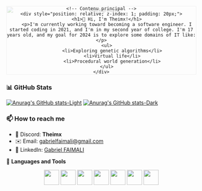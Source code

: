 <div style="position: relative; text-align: center;">
    <!-- Image en arrière-plan -->
    <img src="[URL_DE_L_IMAGE](https://github.com/Theimx/Ressources/blob/main/GithubBG/Capture%20d'%C3%A9cran%202024-11-17%20183329.png?raw=true)" alt="background" style="width: 100%; opacity: 0.2; position: absolute; top: 0; left: 0; z-index: -1;">

    <!-- Contenu principal -->
    <div style="position: relative; z-index: 1; padding: 20px;">
        <h1>👋 Hi, I'm Theimx!</h1>
        <p>I'm currently working toward becoming a software engineer. I started coding in 2021, and I'm in my second year of college. I'm 17 years old, and my goal for 2024 is to explore some domains of IT like:</p>
        <ul>
            <li>Exploring genetic algorithms</li>
            <li>Virtual life</li>
            <li>Procedural world generation</li>
        </ul>
    </div>
</div>

### 📊 GitHub Stats
[![Anurag's GitHub stats-Light](https://github-readme-stats.vercel.app/api?username=Theimx&show_icons=true&theme=default#gh-light-mode-only)](https://github.com/Theimx#gh-light-mode-only)
[![Anurag's GitHub stats-Dark](https://github-readme-stats.vercel.app/api?username=Theimx&show_icons=true&theme=dark#gh-dark-mode-only)](https://github.com/Theimx#gh-dark-mode-only)

### 📫 How to reach me
- 💬 Discord: **Theimx**
- ✉️ Email: [gabrielfaimali@gmail.com](mailto:gabrielfaimali@gmail.com)
- 💼 LinkedIn: [Gabriel FAIMALI](https://www.linkedin.com/in/gabrielfaimali)

🔧 **Languages and Tools**

<p align="center">
  <img src="https://cdn.jsdelivr.net/gh/devicons/devicon/icons/python/python-original.svg" width="40" height="40"/>
  <img src="https://cdn.jsdelivr.net/gh/devicons/devicon/icons/vscode/vscode-original.svg" width="40" height="40"/>
  <img src="https://cdn.jsdelivr.net/gh/devicons/devicon/icons/pycharm/pycharm-original.svg" width="40" height="40"/>
  <img src="https://cdn.jsdelivr.net/gh/devicons/devicon/icons/mysql/mysql-original-wordmark.svg" width="40" height="40"/>
  <img src="https://cdn.jsdelivr.net/gh/devicons/devicon/icons/html5/html5-original.svg" width="40" height="40"/>
  <img src="https://cdn.jsdelivr.net/gh/devicons/devicon/icons/css3/css3-original.svg" width="40" height="40"/>
  <img src="https://cdn.jsdelivr.net/gh/devicons/devicon/icons/javascript/javascript-original.svg" width="40" height="40"/>
</p>

